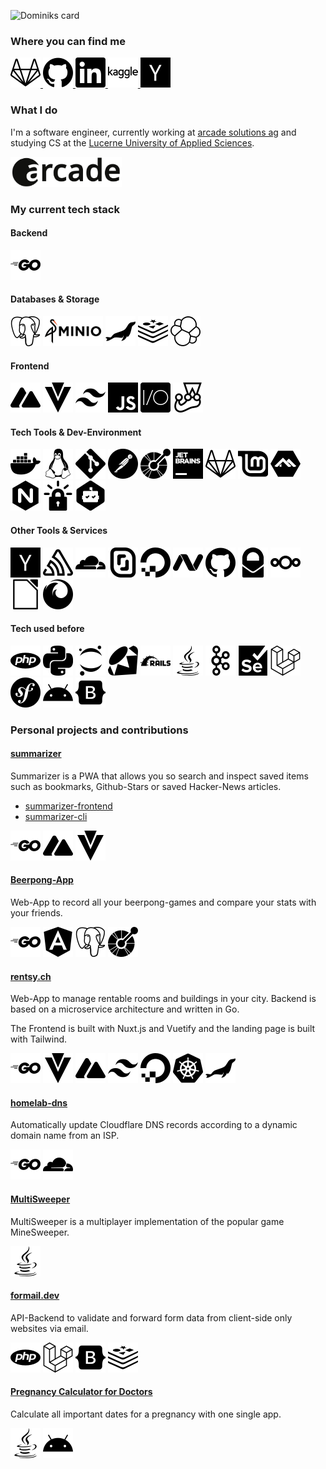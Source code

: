 ![Dominiks card](https://cardivo.vercel.app/api?name=Dominik&description=Software%20Engineer&image=https://avatars.githubusercontent.com/u/23583759?v=4&backgroundColor=%2311d70d&site=https://gitlab.com/dominikstraessle&pattern=topography&colorPattern=%232e13ed&opacity=0.2&fontColor=%232e13ed&github=dominikstraessle&linkedin=dominik-strässle)

### Where you can find me

<a href="https://gitlab.com/dominikstraessle" target="_blank">
<img height="48" src="assets/gitlab.svg" alt="gitlab">
</a>

<a href="https://github.com/dominikstraessle/" target="_blank">
<img height="48" src="assets/github.svg" alt="github">
</a>

<a href="https://www.linkedin.com/in/dominik-str%C3%A4ssle-1b5736230/" target="_blank">
<img height="48" src="assets/linkedin.svg" alt="linkedin">
</a>

<a href="https://www.kaggle.com/dominikstraessle" target="_blank">
<img height="48" src="assets/kaggle.svg" alt="kaggle">
</a>

<a href="https://news.ycombinator.com/user?id=dominikstr" target="_blank">
<img height="48" src="assets/ycombinator.svg" alt="ycombinator">
</a>

### What I do
I'm a software engineer, currently working at [arcade solutions ag](https://www.arcade.ch/) and studying CS at the [Lucerne University of Applied Sciences](https://www.hslu.ch/en/lucerne-school-of-information-technology/).

<p>
<img height="48" src="assets/arc.svg" alt="arcade solutions ag">
</p>

### My current tech stack
#### Backend
<img height="48" src="assets/go.svg" alt="go">

#### Databases & Storage
<p>
<img height="48" src="assets/postgresql.svg" alt="postgresql">
<img height="48" src="assets/minioio-ar21.svg" alt="minioio">
<img height="48" src="assets/mariadb.svg" alt="mariadb">
<img height="48" src="assets/redis.svg" alt="redis">
<img height="48" src="assets/elastic.svg" alt="elastic">
</p>

#### Frontend
<p>
<img height="48" src="assets/nuxtdotjs.svg" alt="nuxtjs">
<img height="48" src="assets/vuetify.svg" alt="vuetify">
<img height="48" src="assets/tailwindcss.svg" alt="tailwindcss">
<img height="48" src="assets/javascript.svg" alt="javascript">
<img height="48" src="assets/webdriverio.svg" alt="webdriverio">
<img height="48" src="assets/jest.svg" alt="jest">
</p>

#### Tech Tools & Dev-Environment
<p>
<img height="48" src="assets/docker.svg" alt="docker">
<img height="48" src="assets/linux.svg" alt="linux">
<img height="48" src="assets/git.svg" alt="git">
<img height="48" src="assets/postman.svg" alt="postman">
<img height="48" src="assets/openapiinitiative.svg" alt="openapiinitiative">
<img height="48" src="assets/jetbrains.svg" alt="jetbrains">
<img height="48" src="assets/gitlab.svg" alt="gitlab">
<img height="48" src="assets/linuxmint.svg" alt="linuxmint">
<img height="48" src="assets/alpinelinux.svg" alt="alpinelinux">
<img height="48" src="assets/nginx.svg" alt="nginx">
<img height="48" src="assets/letsencrypt.svg" alt="letsencrypt">
<img height="48" src="assets/dependabot.svg" alt="dependabot">
</p>

#### Other Tools & Services
<p>
<img height="48" src="assets/ycombinator.svg" alt="ycombinator">
<img height="48" src="assets/sentry.svg" alt="sentry">
<img height="48" src="assets/cloudflare.svg" alt="cloudflare">
<img height="48" src="assets/scaleway.svg" alt="scaleway">
<img height="48" src="assets/digitalocean.svg" alt="digitalocean">
<img height="48" src="assets/namecheap.svg" alt="namecheap">
<img height="48" src="assets/github.svg" alt="github">
<img height="48" src="assets/protonmail.svg" alt="protonmail.svg">
<img height="48" src="assets/nextcloud.svg" alt="nextcloud.svg">
<img height="48" src="assets/libreoffice.svg" alt="libreoffice">
<img height="48" src="assets/firefox.svg" alt="firefox">
</p>

#### Tech used before
<p>
<img height="48" src="assets/php.svg" alt="php">
<img height="48" src="assets/python.svg" alt="python">
<img height="48" src="assets/jupyter.svg" alt="jupyter">
<img height="48" src="assets/ruby.svg" alt="ruby">
<img height="48" src="assets/rubyonrails.svg" alt="rubyonrails">
<img height="48" src="assets/java.svg" alt="java">
<img height="48" src="assets/apachekafka.svg" alt="apachekafka">
<img height="48" src="assets/selenium.svg" alt="selenium">
<img height="48" src="assets/laravel.svg" alt="laravel">
<img height="48" src="assets/symfony.svg" alt="symfony">
<img height="48" src="assets/android.svg" alt="android">
<img height="48" src="assets/bootstrap.svg" alt="bootstrap">
</p>

### Personal projects and contributions
#### [summarizer](https://summarizer.straessle.me/)
Summarizer is a PWA that allows you so search and inspect saved items such as bookmarks, Github-Stars or saved Hacker-News articles.

- [summarizer-frontend](https://gitlab.com/summarizer/summarizer-frontend)  
- [summarizer-cli](https://gitlab.com/summarizer/summarizer-cli)

<p>
<img height="48" src="assets/go.svg" alt="go">
<img height="48" src="assets/nuxtdotjs.svg" alt="nuxtjs">
<img height="48" src="assets/vuetify.svg" alt="vuetify">
</p>

#### [Beerpong-App](https://beerpong.bar)
Web-App to record all your beerpong-games and compare your stats with your friends.

<p>
<img height="48" src="assets/go.svg" alt="go">
<img height="48" src="assets/angular.svg" alt="angular">
<img height="48" src="assets/postgresql.svg" alt="postgres">
<img height="48" src="assets/openapiinitiative.svg" alt="openapiinitiative">
</p>

#### [rentsy.ch](https://rentsy.ch/)
Web-App to manage rentable rooms and buildings in your city. Backend is based on a microservice architecture and written in Go.

The Frontend is built with Nuxt.js and Vuetify and the landing page is built with Tailwind.

<p>
<img height="48" src="assets/go.svg" alt="go">
<img height="48" src="assets/vuetify.svg" alt="vuetify">
<img height="48" src="assets/nuxtdotjs.svg" alt="nuxtjs">
<img height="48" src="assets/tailwindcss.svg" alt="tailwindcss">
<img height="48" src="assets/digitalocean.svg" alt="digitalocean">
<img height="48" src="assets/kubernetes.svg" alt="kubernetes">
<img height="48" src="assets/mariadb.svg" alt="mariadb">
</p>

#### [homelab-dns](https://gitlab.com/dominikstraessle/homelab-dns)
Automatically update Cloudflare DNS records according to a dynamic domain name from an ISP.

<p>
<img height="48" src="assets/go.svg" alt="go">
<img height="48" src="assets/cloudflare.svg" alt="cloudflare">
</p>

#### [MultiSweeper](https://github.com/Aaronmacaron/MultiSweeper)
MultiSweeper is a multiplayer implementation of the popular game MineSweeper.

<img height="48" src="assets/java.svg" alt="go">

#### [formail.dev](https://formail.dev/)
API-Backend to validate and forward form data from client-side only websites via email.

<p>
<img height="48" src="assets/php.svg" alt="php">
<img height="48" src="assets/laravel.svg" alt="laravel">
<img height="48" src="assets/bootstrap.svg" alt="bootstrap">
<img height="48" src="assets/redis.svg" alt="redis">
</p>

#### [Pregnancy Calculator for Doctors](https://play.google.com/store/apps/details?id=ch.gibmit.straessle.dominik.schwangerschaftsrechner&hl=en&gl=US)
Calculate all important dates for a pregnancy with one single app.

<p>
<img height="48" src="assets/java.svg" alt="java">
<img height="48" src="assets/android.svg" alt="android">
</p>

